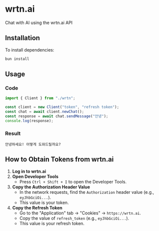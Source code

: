 # wrtn.ai
Chat with AI using the wrtn.ai API

## Installation

To install dependencies:

```bash
bun install
```

## Usage

### Code

```typescript
import { Client } from "./wrtn";

const client = new Client("token", "refresh token");
const chat = await client.newChat();
const response = await chat.sendMessage("안녕");
console.log(response);
```

### Result

```
안녕하세요! 어떻게 도와드릴까요?
```

## How to Obtain Tokens from wrtn.ai

1. **Log in to wrtn.ai**
2. **Open Developer Tools**
   - Press `Ctrl + Shift + I` to open the Developer Tools.
3. **Copy the Authorization Header Value**
   - In the network requests, find the `Authorization` header value (e.g., `eyJhbGciOi...`).
   - This value is your token.
4. **Copy the Refresh Token**
   - Go to the "Application" tab -> "Cookies" -> `https://wrtn.ai`.
   - Copy the value of `refresh_token` (e.g., `eyJhbGciOi...`).
   - This value is your refresh token.
